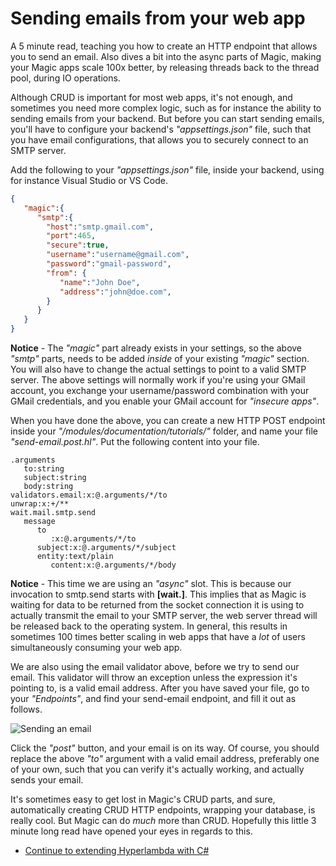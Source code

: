 # Sending emails from your web app

A 5 minute read, teaching you how to create an HTTP endpoint that allows
you to send an email. Also dives a bit into the async parts of Magic,
making your Magic apps scale 100x better, by releasing threads back
to the thread pool, during IO operations.

Although CRUD is important for most web apps, it's not enough, and
sometimes you need more complex logic, such as for instance the
ability to sending emails from your backend. But before you can
start sending emails, you'll have to configure your backend's
_"appsettings.json"_ file, such that you have email configurations,
that allows you to securely connect to an SMTP server.

Add the following to your _"appsettings.json"_ file, inside
your backend, using for instance Visual Studio or VS Code.

```json
{
   "magic":{
      "smtp":{
        "host":"smtp.gmail.com",
        "port":465,
        "secure":true,
        "username":"username@gmail.com",
        "password":"gmail-password",
        "from": {
           "name":"John Doe",
           "address":"john@doe.com",
        }
      }
   }
}
```

**Notice** - The _"magic"_ part already exists in your settings, so
the above _"smtp"_ parts, needs to be added _inside_
of your existing _"magic"_ section. You will also have to change
the actual settings to point to a valid SMTP server. The above
settings will normally work if you're using your GMail account,
you exchange your username/password combination with your GMail
credentials, and you enable your GMail account for _"insecure apps"_.

When you have done the above, you can create a new HTTP POST
endpoint inside your _"/modules/documentation/tutorials/"_ folder, and name
your file _"send-email.post.hl"_. Put the following content
into your file.

```
.arguments
   to:string
   subject:string
   body:string
validators.email:x:@.arguments/*/to
unwrap:x:+/**
wait.mail.smtp.send
   message
      to
         :x:@.arguments/*/to
      subject:x:@.arguments/*/subject
      entity:text/plain
         content:x:@.arguments/*/body
```

**Notice** - This time we are using an _"async"_ slot. This is
because our invocation to smtp.send starts with **[wait.]**.
This implies that as Magic is waiting for data to be returned
from the socket connection it is using to actually transmit
the email to your SMTP server, the web server thread will be
released back to the operating system. In general, this results
in sometimes 100 times better scaling in web apps that have
a _lot_ of users simultaneously consuming your web app.

We are also using the email validator above, before we
try to send our email. This validator will throw an exception
unless the expression it's pointing to, is a valid email
address. After you have saved your file, go to your _"Endpoints"_,
and find your send-email endpoint, and fill it out as follows.

![Sending an email](https://servergardens.files.wordpress.com/2020/09/send-email-tutorial.png)

Click the _"post"_ button, and your email is on its way.
Of course, you should replace the above _"to"_ argument with
a valid email address, preferably one of your own, such that
you can verify it's actually working, and actually sends
your email.

It's sometimes easy to get lost in Magic's CRUD parts, and
sure, automatically creating CRUD HTTP endpoints, wrapping
your database, is really cool. But Magic can do _much_ more
than CRUD. Hopefully this little 3 minute long read have
opened your eyes in regards to this.

* [Continue to extending Hyperlambda with C#](/documentation/tutorials/extending-hyperlambda)
